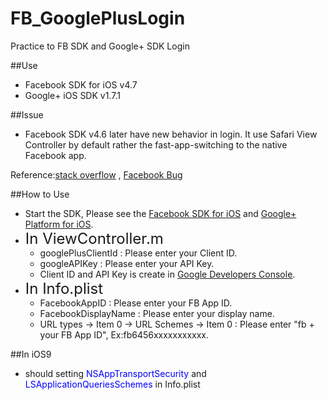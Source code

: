 # FB_GooglePlusLogin
Practice to FB SDK and Google+ SDK Login

##Use
* Facebook SDK for iOS v4.7
* Google+ iOS SDK v1.7.1

##Issue
* Facebook SDK v4.6 later have new behavior in login. It use Safari View Controller by default rather the fast-app-switching to the native Facebook app.

Reference:[stack overflow](http://stackoverflow.com/questions/32567179/facebook-login-does-not-return-to-app-with-xcode-7-ios-9) , [Facebook Bug](https://developers.facebook.com/bugs/786729821439894/?search_id)

##How to Use
* Start the SDK, Please see the [Facebook SDK for iOS](https://developers.facebook.com/docs/ios) and [Google+ Platform for iOS](https://developers.google.com/+/mobile/ios/getting-started).
* <font size = 5> In ViewController.m </font>
	* googlePlusClientId : Please enter your Client ID.
	* googleAPIKey : Please enter your API Key.
	* Client ID and API Key is create in [Google Developers Console](https://console.developers.google.com/).
* <font size = 5> In Info.plist </font>
	* FacebookAppID : Please enter your FB App ID.
	* FacebookDisplayName : Please enter your display name.
	* URL types -> Item 0 -> URL Schemes -> Item 0 : Please enter  "fb + your FB App ID", Ex:fb6456xxxxxxxxxxx.

##In iOS9
* should setting <font color = blue>NSAppTransportSecurity</font> and <font color = blue>LSApplicationQueriesSchemes</font> in Info.plist